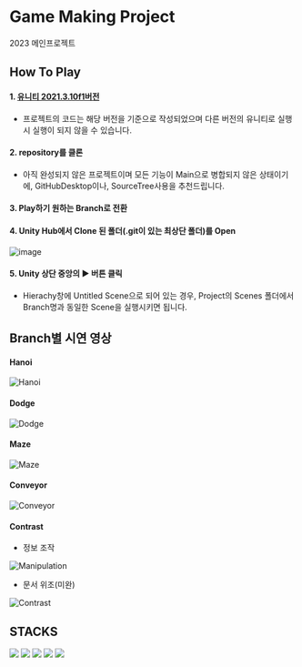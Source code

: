 # Game Making Project
2023 메인프로젝트

## How To Play
#### 1. [유니티 2021.3.10f1버전](https://unity.com/releases/editor/archive)
+ 프로젝트의 코드는 해당 버전을 기준으로 작성되었으며 다른 버전의 유니티로 실행 시 실행이 되지 않을 수 있습니다.
#### 2. repository를 클론
+ 아직 완성되지 않은 프로젝트이며 모든 기능이 Main으로 병합되지 않은 상태이기에,
 GitHubDesktop이나, SourceTree사용을 추천드립니다.
#### 3. Play하기 원하는 Branch로 전환

#### 4. Unity Hub에서 Clone 된 폴더(.git이 있는 최상단 폴더)를 Open
![image](https://github.com/Leeslave/project_Editor/assets/88094627/77516631-7804-469d-a8f1-f3a3d2d2f6b4)
#### 5. Unity 상단 중앙의 ▶️ 버튼 클릭
+ Hierachy창에 Untitled Scene으로 되어 있는 경우, Project의 Scenes 폴더에서 Branch명과 동일한 Scene을 실행시키면 됩니다.

## Branch별 시연 영상
#### Hanoi
![Hanoi](https://github.com/Leeslave/project_Editor/assets/88094627/49fe3d55-4932-4ad2-98a6-1f40105246d5)
#### Dodge
![Dodge](https://github.com/Leeslave/project_Editor/assets/88094627/831d3efc-d43e-4777-bd33-71691518a3a1)
#### Maze
![Maze](https://github.com/Leeslave/project_Editor/assets/88094627/652c22be-565a-49af-a468-fedf21aecbc0)
#### Conveyor
![Conveyor](https://github.com/Leeslave/project_Editor/assets/88094627/4637f163-e421-4b1f-88c0-7be4f51e47c7)
#### Contrast
+ 정보 조작

![Manipulation](https://github.com/Leeslave/project_Editor/assets/88094627/ff305189-f914-44c8-bfd3-e19554c18b88)
+ 문서 위조(미완)

![Contrast](https://github.com/Leeslave/project_Editor/assets/88094627/612a06b0-fa50-45c1-8d7e-a5a4f33382f8)


## STACKS
<div align=left> 
  <img src="https://img.shields.io/badge/github-181717?style=for-the-badge&logo=github&logoColor=white">
  <img src="https://img.shields.io/badge/unity-FFFFFF?style=for-the-badge&logo=Unity&logoColor=black">
  <img src="https://img.shields.io/badge/notion-000000?style=for-the-badge&logo=notion&logoColor=white">
  <img src="https://img.shields.io/badge/visualstudio-5C2D91?style=for-the-badge&logo=visualstudio&logoColor=white">
  <img src="https://img.shields.io/badge/discord-5865F2?style=for-the-badge&logo=discord&logoColor=white">
</div>
